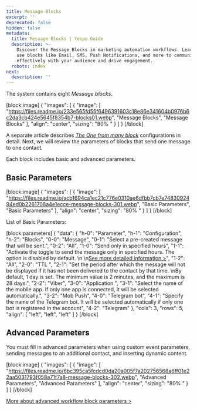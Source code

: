 ```yaml
---
title: Message Blocks
excerpt: ''
deprecated: false
hidden: false
metadata:
  title: Message Blocks | Yespo Guide
  description: >-
    Discover the Message Blocks in marketing automation workflows. Learn how to
    use blocks like Email, SMS, Push Notifications, and more to communicate
    effectively with your audience and drive engagement.
  robots: index
next:
  description: ''
---
```

The system contains eight _Message blocks_.

[block:image]
{
  "images": [
    {
      "image": [
        "https://files.readme.io/233e565fd55f6496391603c18e86e341604b0976b6c2da3cb424e5645f8354b7-blocks01.webp",
        "Message Blocks",
        "Message Blocks"
      ],
      "align": "center",
      "sizing": "80% "
    }
  ]
}
[/block]


A separate article describes [_The One from many block_](https://docs.yespo.io/docs/using-one-many-block) configurations in detail. Next, we will review the parameters of blocks that send one message to one contact.

Each block includes basic and advanced parameters.

## Basic Parameters

[block:image]
{
  "images": [
    {
      "image": [
        "https://files.readme.io/acb1694ca1ec21c776e0310ae6dfbb7cb7e7483092494ed0b2261708a4e1ecce-message-blocks-301.webp",
        "Basic Parameters",
        "Basic Parameters"
      ],
      "align": "center",
      "sizing": "80% "
    }
  ]
}
[/block]


List of Basic Parameters:

[block:parameters]
{
  "data": {
    "h-0": "Parameter",
    "h-1": "Configuration",
    "h-2": "Blocks",
    "0-0": "Message",
    "0-1": "Select a pre-created message that will be sent.",
    "0-2": "All",
    "1-0": "Send only in specified hours",
    "1-1": "Activate the toggle to send the message only in specified hours. The option is disabled by default.  \n  \n[See more detailed information >](https://docs.yespo.io/docs/allowed-send-time-messages-workflows)",
    "1-2": "All",
    "2-0": "TTL ",
    "2-1": "Set the period after which the message will not be displayed if it has not been delivered to the contact by that time.  \nBy default, 1 day is set. The minimum value is 2 minutes, and the maximum is 28 days.",
    "2-2": "Viber",
    "3-0": "Application  ",
    "3-1": "Select the name of the mobile app. If only one app is connected, it will be selected automatically.",
    "3-2": "Mob Push",
    "4-0": "Telegram bot",
    "4-1": "Specify the name of the Telegram bot. It will be selected automatically if only one bot is registered in the account",
    "4-2": "Telegram"
  },
  "cols": 3,
  "rows": 5,
  "align": [
    "left",
    "left",
    "left"
  ]
}
[/block]


## Advanced Parameters

You must fill in advanced parameters when using custom event parameters, sending messages to an additional contact, and inserting dynamic content.

[block:image]
{
  "images": [
    {
      "image": [
        "https://files.readme.io/6bc395ca5fcdcd0da20a005f7a202756568a6ff01e22aa5031793f058a71f7a8-message-blocks-302.webp",
        "Advanced Parameters",
        "Advanced Parameters"
      ],
      "align": "center",
      "sizing": "80% "
    }
  ]
}
[/block]


[More about advanced workflow block parameters >](https://docs.yespo.io/docs/advanced-workflow-block-parameters)